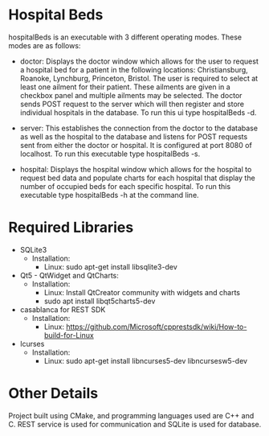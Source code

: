 # Hospital Beds

hospitalBeds is an executable with 3 different operating modes. These modes are as follows:

  - doctor: Displays the doctor window which allows for the user to request a hospital bed for a patient in the
            following locations: Christiansburg, Roanoke, Lynchburg, Princeton, Bristol. The user is required to 
            select at least one ailment for their patient. These ailments are given in a checkbox panel and multiple
            ailments may be selected. The doctor sends POST request to the server which will then register and store
            individual hospitals in the database. To run this ui type hospitalBeds -d. 
            
  - server: This establishes the connection from the doctor to the database as well as the hospital to the database
            and listens for POST requests sent from either the doctor or hospital. It is configured at port 8080 of \
            localhost. To run this executable type hospitalBeds -s.
   
 - hospital: Displays the hospital window which allows for the hospital to request bed data and populate charts for 
             each hospital that display the number of occupied beds for each specific hospital. To run this 
             executable type hospitalBeds -h at the command line. 
             
# Required Libraries
  
  - SQLite3 
     - Installation: 
       - Linux: sudo apt-get install libsqlite3-dev
  - Qt5 - QtWidget and QtCharts: 
    - Installation: 
      - Linux: Install QtCreator community with widgets and charts
      - sudo apt install libqt5charts5-dev
  - casablanca for REST SDK 
    - Installation: 
      - Linux: https://github.com/Microsoft/cpprestsdk/wiki/How-to-build-for-Linux
  - lcurses
    - Installation: 
      - Linux: sudo apt-get install libncurses5-dev libncursesw5-dev
    
# Other Details
  
  Project built using CMake, and programming languages used are C++ and C. REST service is used for communication and 
  SQLite is used for database.
  

